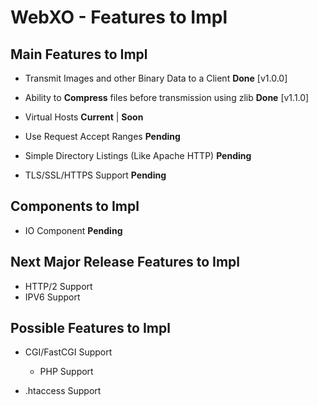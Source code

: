 # WebXO - Features to Impl

## Main Features to Impl

* Transmit Images and other Binary Data to a Client __Done__ [v1.0.0]

* Ability to **Compress** files before transmission using zlib __Done__ [v1.1.0]

* Virtual Hosts __Current__ | __Soon__

* Use Request Accept Ranges __Pending__

* Simple Directory Listings (Like Apache HTTP) __Pending__

* TLS/SSL/HTTPS Support __Pending__

## Components to Impl

* IO Component __Pending__


## Next Major Release Features to Impl

* HTTP/2 Support
* IPV6 Support


## Possible Features to Impl

* CGI/FastCGI Support
	* PHP Support

* .htaccess Support


<!-- Watch how I lose 20 years off my life expectancy with C++ -->